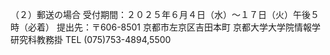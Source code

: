 （２）郵送の場合 受付期間：２０２５年６月４日（水）～１７日（火）午後５時（必着） 提出先：〒606-8501 京都市左京区吉田本町 京都大学大学院情報学研究科教務掛 TEL (075)753-4894,5500
